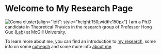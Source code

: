 # Welcome to My Research Page


![Coma cluster](./media/profile_picture.jpg "BSc Graduation Picture"){align="left": style="height:150;width:150px"}
I am a Ph.D candidate in Theoretical Physics in the research group of Professor Hong Guo ([Lab](https://www.physics.mcgill.ca/~guo/)) at McGill University.


To learn more about me, you can find an introduction to [my research](./reasearch/research_index.md), some info on some [outreach](./projects/project_index.md) and some more info [about me](./about/about.md).